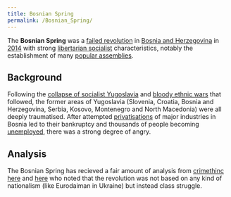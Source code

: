 ```yaml
---
title: Bosnian Spring
permalink: /Bosnian_Spring/
---
```


The **Bosnian Spring** was a [failed
revolution](List_of_Libertarian_Socialist_Revolutions "wikilink") in
[Bosnia and Herzegovina](Bosnia_and_Herzegovina "wikilink") in
[2014](Timeline_of_Libertarian_Socialism_in_Southern_Europe "wikilink")
with strong [libertarian socialist](Libertarian_Socialism "wikilink")
characteristics, notably the establishment of many [popular
assemblies](Democratic_Assembly "wikilink").

## Background

Following the [collapse of socialist
Yugoslavia](Collapse_of_Yugoslavia "wikilink") and [bloody ethnic
wars](Yugoslav_Wars "wikilink") that followed, the former areas of
Yugoslavia (Slovenia, Croatia, Bosnia and Herzegovina, Serbia, Kosovo,
Montenegro and North Macedonia) were all deeply traumatised. After
attempted [privatisations](Privatisation "wikilink") of major industries
in Bosnia led to their bankruptcy and thousands of people becoming
[unemployed](Unemployment "wikilink"), there was a strong degree of
angry.

## Analysis

The Bosnian Spring has recieved a fair amount of analysis from
[crimethinc](crimethinc "wikilink")
[here](https://crimethinc.com/2014/02/18/anarchists-in-the-bosnian-uprising)
and
[here](https://crimethinc.com/2016/05/13/feature-born-in-flames-died-in-plenums-the-bosnian-experiment-with-direct-democracy-2014)
who noted that the revolution was not based on any kind of nationalism
(like Eurodaiman in Ukraine) but instead class struggle.